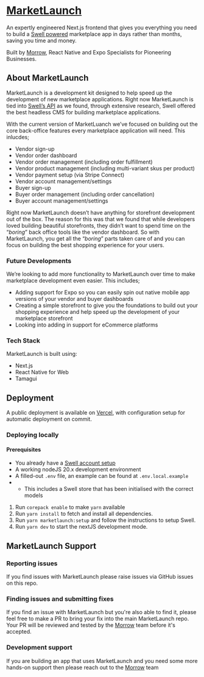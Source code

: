# [MarketLaunch](https://www.marketlaunch.app/)

An expertly engineered Next.js frontend that gives you everything you need to build a [Swell powered](https://swell.is?utm_source=marketlaunch-github) marketplace app in days rather than months, saving you time and money.

Built by [Morrow](https://www.themorrow.digital?utm_source=ml-gh-readme), React Native and Expo Specialists for Pioneering Businesses.

## About MarketLaunch
MarketLaunch is a development kit designed to help speed up the development of new marketplace applications. Right now MarketLaunch is tied into [Swell’s API](https://developers.swell.is/guides/quickstart-guide) as we found, through extensive research, Swell offered the best headless CMS for building marketplace applications. 

With the current version of MarketLuanch we’ve focused on building out the core back-office features every marketplace application will need. This inlucdes;
- Vendor sign-up
- Vendor order dashboard
- Vendor order management  (including order fulfillment)
- Vendor product management (including multi-variant skus per product)
- Vendor payment setup (via Stripe Connect)
- Vendor account management/settings
- Buyer sign-up
- Buyer order management (including order cancellation)
- Buyer account management/settings

Right now MarketLaunch doesn’t have anything for storefront development out of the box. The reason for this was that we found that while developers loved building beautiful storefronts, they didn’t want to spend time on the “_boring_” back office tools like the vendor dashboard. So with MarketLaunch, you get all the “_boring_” parts taken care of and you can focus on building the best shopping experience for your users. 

### Future Developments
We’re looking to add more functionality to MarketLaunch over time to make marketplace development even easier. This includes;
- Adding support for Expo so you can easily spin out native mobile app versions of your vendor and buyer dashboards
- Creating a simple storefront to give you the foundations to build out your shopping experience and help speed up the development of your marketplace storefront 
- Looking into adding in support for eCommerce platforms 

### Tech Stack
MarketLaunch is built using:
- Next.js
- React Native for Web
- Tamagui

## Deployment

A public deployment is available on [Vercel](https://market-launch.vercel.app/), with configuration setup for automatic deployment on commit.

### Deploying locally

#### Prerequisites

- You already have a [Swell account setup](https://swell.store/signup?utm_source=marketlaunch-github)
- A working nodeJS 20.x development environment
- A filled-out `.env` file, an example can be found at `.env.local.example`
- - This includes a Swell store that has been initialised with the correct models

1. Run `corepack enable` to make `yarn` available
2. Run `yarn install` to fetch and install all dependencies.
3. Run `yarn marketlaunch:setup` and follow the instructions to setup Swell.
4. Run `yarn dev` to start the nextJS development mode.

## MarketLaunch Support

### Reporting issues
If you find issues with MarketLaunch please raise issues via GitHub issues on this repo.

### Finding issues and submitting fixes
If you find an issue with MarketLaunch but you're also able to find it, please feel free to make a PR to bring your fix into the main MarketLaunch repo. Your PR will be reviewed and tested by the [Morrow](https://themorrow.digital?utm_source=ml-gh-readme) team before it's accepted.

### Development support
If you are building an app that uses MarketLaunch and you need some more hands-on support then please reach out to the [Morrow](https://themorrow.digital/contact?utm_source=ml-gh-readme) team
